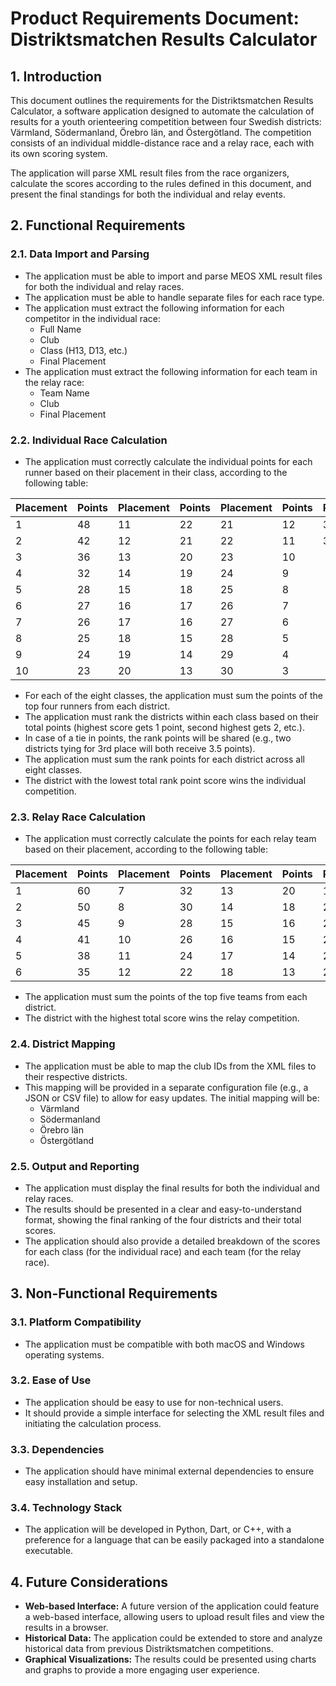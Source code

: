# Product Requirements Document: Distriktsmatchen Results Calculator

## 1. Introduction

This document outlines the requirements for the Distriktsmatchen Results Calculator, a software application designed to automate the calculation of results for a youth orienteering competition between four Swedish districts: Värmland, Södermanland, Örebro län, and Östergötland. The competition consists of an individual middle-distance race and a relay race, each with its own scoring system.

The application will parse XML result files from the race organizers, calculate the scores according to the rules defined in this document, and present the final standings for both the individual and relay events.

## 2. Functional Requirements

### 2.1. Data Import and Parsing

*   The application must be able to import and parse MEOS XML result files for both the individual and relay races.
*   The application must be able to handle separate files for each race type.
*   The application must extract the following information for each competitor in the individual race:
    *   Full Name
    *   Club
    *   Class (H13, D13, etc.)
    *   Final Placement
*   The application must extract the following information for each team in the relay race:
    *   Team Name
    *   Club
    *   Final Placement

### 2.2. Individual Race Calculation

*   The application must correctly calculate the individual points for each runner based on their placement in their class, according to the following table:

| Placement | Points | Placement | Points | Placement | Points | Placement | Points |
| :-------- | :----- | :-------- | :----- | :-------- | :----- | :-------- | :----- |
| 1         | 48     | 11        | 22     | 21        | 12     | 31        | 2      |
| 2         | 42     | 12        | 21     | 22        | 11     | 32        | 1      |
| 3         | 36     | 13        | 20     | 23        | 10     |           |        |
| 4         | 32     | 14        | 19     | 24        | 9      |           |        |
| 5         | 28     | 15        | 18     | 25        | 8      |           |        |
| 6         | 27     | 16        | 17     | 26        | 7      |           |        |
| 7         | 26     | 17        | 16     | 27        | 6      |           |        |
| 8         | 25     | 18        | 15     | 28        | 5      |           |        |
| 9         | 24     | 19        | 14     | 29        | 4      |           |        |
| 10        | 23     | 20        | 13     | 30        | 3      |           |        |

*   For each of the eight classes, the application must sum the points of the top four runners from each district.
*   The application must rank the districts within each class based on their total points (highest score gets 1 point, second highest gets 2, etc.).
*   In case of a tie in points, the rank points will be shared (e.g., two districts tying for 3rd place will both receive 3.5 points).
*   The application must sum the rank points for each district across all eight classes.
*   The district with the lowest total rank point score wins the individual competition.

### 2.3. Relay Race Calculation

*   The application must correctly calculate the points for each relay team based on their placement, according to the following table:

| Placement | Points | Placement | Points | Placement | Points | Placement | Points | Placement | Points |
| :-------- | :----- | :-------- | :----- | :-------- | :----- | :-------- | :----- | :-------- | :----- |
| 1         | 60     | 7         | 32     | 13        | 20     | 19        | 12     | 25        | 6      |
| 2         | 50     | 8         | 30     | 14        | 18     | 20        | 11     | 26        | 5      |
| 3         | 45     | 9         | 28     | 15        | 16     | 21        | 10     | 27        | 4      |
| 4         | 41     | 10        | 26     | 16        | 15     | 22        | 9      | 28        | 3      |
| 5         | 38     | 11        | 24     | 17        | 14     | 23        | 8      | 29        | 2      |
| 6         | 35     | 12        | 22     | 18        | 13     | 24        | 7      | 30        | 1      |

*   The application must sum the points of the top five teams from each district.
*   The district with the highest total score wins the relay competition.

### 2.4. District Mapping

*   The application must be able to map the club IDs from the XML files to their respective districts.
*   This mapping will be provided in a separate configuration file (e.g., a JSON or CSV file) to allow for easy updates. The initial mapping will be:
    *   Värmland
    *   Södermanland
    *   Örebro län
    *   Östergötland

### 2.5. Output and Reporting

*   The application must display the final results for both the individual and relay races.
*   The results should be presented in a clear and easy-to-understand format, showing the final ranking of the four districts and their total scores.
*   The application should also provide a detailed breakdown of the scores for each class (for the individual race) and each team (for the relay race).

## 3. Non-Functional Requirements

### 3.1. Platform Compatibility

*   The application must be compatible with both macOS and Windows operating systems.

### 3.2. Ease of Use

*   The application should be easy to use for non-technical users.
*   It should provide a simple interface for selecting the XML result files and initiating the calculation process.

### 3.3. Dependencies

*   The application should have minimal external dependencies to ensure easy installation and setup.

### 3.4. Technology Stack

*   The application will be developed in Python, Dart, or C++, with a preference for a language that can be easily packaged into a standalone executable.

## 4. Future Considerations

*   **Web-based Interface:** A future version of the application could feature a web-based interface, allowing users to upload result files and view the results in a browser.
*   **Historical Data:** The application could be extended to store and analyze historical data from previous Distriktsmatchen competitions.
*   **Graphical Visualizations:** The results could be presented using charts and graphs to provide a more engaging user experience.
